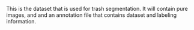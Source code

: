 This is the dataset that is used for trash segmentation. 
It will contain pure images, and and an annotation file that contains 
dataset and labeling information.